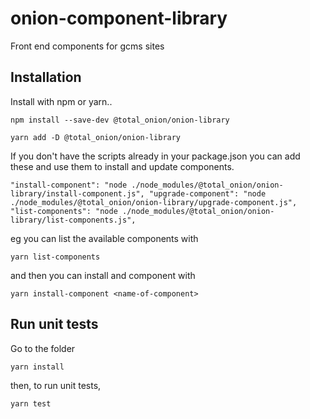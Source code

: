 # onion-component-library

Front end components for gcms sites

## Installation

Install with npm or yarn..

`npm install --save-dev @total_onion/onion-library`

`yarn add -D @total_onion/onion-library`

If you don't have the scripts already in your package.json you can add these and use them to install and update components.

`"install-component": "node ./node_modules/@total_onion/onion-library/install-component.js", "upgrade-component": "node ./node_modules/@total_onion/onion-library/upgrade-component.js", "list-components": "node ./node_modules/@total_onion/onion-library/list-components.js",`

eg you can list the available components with

`yarn list-components`

and then you can install and component with

`yarn install-component <name-of-component>`

## Run unit tests

Go to the folder

`yarn install`

then, to run unit tests,

`yarn test`
